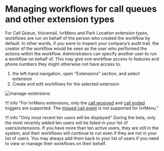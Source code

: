 # Managing workflows for call queues and other extension types

For Call Queue, Voicemail, IvrMenu and Park Location extension types, workflows are run on behalf of the person who created the workflow by default. In other words, if you were to inspect your company’s audit trail, the creator of the workflow would be seen as the user who performed the actions within the workflow. Administrators can specify another user to run a workflow on behalf of. This may give one workflow access to features and phone numbers they might otherwise not have access to.

1. the left-hand navigation, open "Extensions" section, and select extension
2. Create and edit workflows for the selected extension

![manage-extensions](../img/manage-extensions.png)

!!! info "For IvrMenu extensions, only the [call received](../workflows/custom/triggers/call-received.md) and [call ended](../workflows/custom/triggers/call-ended.md) triggers are supported. The [missed call event](../workflows/custom/triggers/call-missed.md) is not supported for IvrMenu." 

!!! info "Only most recent ten users will be displayed"
    During the beta, only the most recently added ten users will be listed in your list of users/extensions. If you have more than ten active users, they are still in the system, and their workflows will continue to run even if they are not in your list of users. You may always add them back to your list of users if you need to view or manage their workflows on their behalf.

